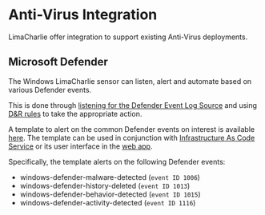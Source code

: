 # Anti-Virus Integration

LimaCharlie offer integration to support existing Anti-Virus deployments.

## Microsoft Defender

The Windows LimaCharlie sensor can listen, alert and automate based on various Defender events.

This is done through [listening for the Defender Event Log Source](https://doc.limacharlie.io/docs/documentation/docs/external_logs.md#from-real-time-events) and using [D&R rules](dr.md) to take the appropriate action.

A template to alert on the common Defender events on interest is available [here](https://github.com/refractionPOINT/templates/blob/master/anti-virus/windows-defender.yaml). The template can be used in conjunction with [Infrastructure As Code Service](https://doc.limacharlie.io/docs/documentation/docs/infrastructure-service.md) or its user interface in the [web app](https://app.limacharlie.io).

Specifically, the template alerts on the following Defender events:
* windows-defender-malware-detected (`event ID 1006`)
* windows-defender-history-deleted (`event ID 1013`)
* windows-defender-behavior-detected (`event ID 1015`)
* windows-defender-activity-detected (`event ID 1116`)
